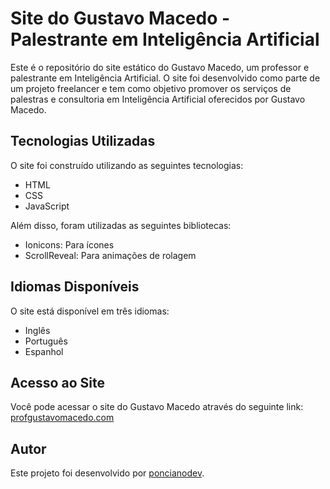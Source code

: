 # Site do Gustavo Macedo - Palestrante em Inteligência Artificial

Este é o repositório do site estático do Gustavo Macedo, um professor e palestrante em Inteligência Artificial. O site foi desenvolvido como parte de um projeto freelancer e tem como objetivo promover os serviços de palestras e consultoria em Inteligência Artificial oferecidos por Gustavo Macedo.


## Tecnologias Utilizadas

O site foi construído utilizando as seguintes tecnologias:

- HTML
- CSS
- JavaScript

Além disso, foram utilizadas as seguintes bibliotecas:

- Ionicons: Para ícones
- ScrollReveal: Para animações de rolagem


## Idiomas Disponíveis

O site está disponível em três idiomas:

- Inglês
- Português
- Espanhol


## Acesso ao Site

Você pode acessar o site do Gustavo Macedo através do seguinte link: [profgustavomacedo.com](https://profgustavomacedo.com/)


## Autor

Este projeto foi desenvolvido por <a href="https://www.linkedin.com/in/lucas-ponciano/" target="_blank">poncianodev</a>.

